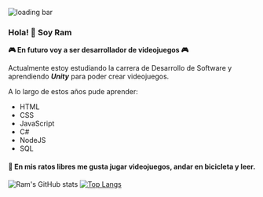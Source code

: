 ![loading bar](https://user-images.githubusercontent.com/45368708/114599079-038cf280-9c69-11eb-8fba-6063115380fe.jpg)






### Hola! 👋 Soy Ram
**🎮 En futuro voy a ser desarrollador de videojuegos 🎮**

Actualmente estoy estudiando la carrera de Desarrollo de Software y aprendiendo _**Unity**_ para poder crear videojuegos.

A lo largo de estos años pude aprender:
- HTML
- CSS
- JavaScript
- C#
- NodeJS
- SQL 

#### 🧐 En mis ratos libres me gusta jugar videojuegos, andar en bicicleta y leer.


![Ram's GitHub stats](https://github-readme-stats.vercel.app/api?username=ramgallagher&hide=contribs,prs&theme=dracula&border_radius=2&show_icons=true)  [![Top Langs](https://github-readme-stats.vercel.app/api/top-langs/?username=ramgallagher&layout=compact&theme=dracula)](https://github.com/anuraghazra/github-readme-stats)

